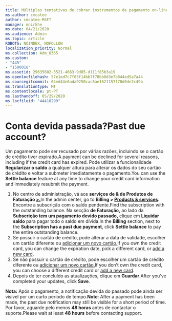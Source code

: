 ```yaml
---
title: Múltiplas tentativas de cobrar instrumentos de pagamento on-line
ms.author: cmcatee
author: cmcatee-MSFT
manager: mnirkhe
ms.date: 04/21/2020
ms.audience: Admin
ms.topic: article
ROBOTS: NOINDEX, NOFOLLOW
localization_priority: Normal
ms.collection: Adm_O365
ms.custom:
- "445"
- "1500018"
ms.assetid: 29635602-3521-4663-9d85-d111f85b3a19
ms.openlocfilehash: 57e1ed7c7f85f14bb7f78bb8d3e7b844ed5a7a44
ms.sourcegitcommit: 64ed44e6ada9250cac8ae1621157f78d0de2c49b
ms.translationtype: MT
ms.contentlocale: pt-PT
ms.lasthandoff: 05/29/2020
ms.locfileid: "44418299"
---
```

# <a name="past-due-account"></a><span data-ttu-id="4d909-102">Conta devida passada?</span><span class="sxs-lookup"><span data-stu-id="4d909-102">Past due account?</span></span>

<span data-ttu-id="4d909-103">Um pagamento pode ser recusado por várias razões, incluindo se o cartão de crédito tiver expirado.</span><span class="sxs-lookup"><span data-stu-id="4d909-103">A payment can be declined for several reasons, including if the credit card has expired.</span></span> <span data-ttu-id="4d909-104">Pode utilizar a funcionalidade **Regularizar o saldo** a qualquer altura para alterar os dados do seu cartão de crédito e voltar a submeter imediatamente o pagamento.</span><span class="sxs-lookup"><span data-stu-id="4d909-104">You can use the **Settle balance** feature at any time to change your credit card information and immediately resubmit the payment.</span></span>

1. <span data-ttu-id="4d909-105">No centro de administração, vá aos **serviços de & de Produtos de Faturação [>.](https://go.microsoft.com/fwlink/p/?linkid=842054)**</span><span class="sxs-lookup"><span data-stu-id="4d909-105">In the admin center, go to **Billing > [Products & services](https://go.microsoft.com/fwlink/p/?linkid=842054)**.</span></span>
<span data-ttu-id="4d909-106">Encontre a subscrição com o saldo pendente.</span><span class="sxs-lookup"><span data-stu-id="4d909-106">Find the subscription with the outstanding balance.</span></span> <span data-ttu-id="4d909-107">Na secção **de Faturação,** ao lado da **Subscrição tem um pagamento devido passado,** clique em **Liquidar saldo** para pagar todo o saldo em dívida.</span><span class="sxs-lookup"><span data-stu-id="4d909-107">In the **Billing** section, next to the **Subscription has a past due payment**, click **Settle balance** to pay the entire outstanding balance.</span></span>
2. <span data-ttu-id="4d909-108">Se possuir o cartão de crédito, pode alterar a data de validade, escolher um cartão diferente ou [adicionar um novo cartão.](https://docs.microsoft.com/microsoft-365/commerce/billing-and-payments/manage-payment-methods?view=o365-worldwide)</span><span class="sxs-lookup"><span data-stu-id="4d909-108">If you own the credit card, you can change the expiration date, pick a different card, or [add a new card](https://docs.microsoft.com/microsoft-365/commerce/billing-and-payments/manage-payment-methods?view=o365-worldwide).</span></span>
3. <span data-ttu-id="4d909-109">Se não possuir o cartão de crédito, pode escolher um cartão de crédito diferente ou [adicionar um novo cartão.](https://docs.microsoft.com/microsoft-365/commerce/billing-and-payments/manage-payment-methods?view=o365-worldwide)</span><span class="sxs-lookup"><span data-stu-id="4d909-109">If you don’t own the credit card, you can choose a different credit card or [add a new card](https://docs.microsoft.com/microsoft-365/commerce/billing-and-payments/manage-payment-methods?view=o365-worldwide).</span></span>
4. <span data-ttu-id="4d909-110">Depois de ter concluído as atualizações, clique em **Guardar**.</span><span class="sxs-lookup"><span data-stu-id="4d909-110">After you’ve completed your updates, click **Save**.</span></span>

<span data-ttu-id="4d909-111">**Nota:** Após o pagamento, a notificação devida do passado pode ainda ser visível por um curto período de tempo.</span><span class="sxs-lookup"><span data-stu-id="4d909-111">**Note**: After a payment has been made, the past due notification may still be visible for a short period of time.</span></span> <span data-ttu-id="4d909-112">Por favor, aguarde pelo menos **48 horas** antes de contactar o suporte.</span><span class="sxs-lookup"><span data-stu-id="4d909-112">Please wait at least **48 hours** before contacting support.</span></span>
